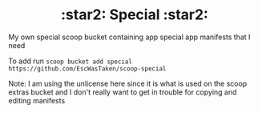 <h1 style="text-align: center; font-weight: bold;"> :star2: Special :star2: </h1>
My own special scoop bucket containing app special app manifests that I need

To add run `scoop bucket add special https://github.com/EscWasTaken/scoop-special`

Note: I am using the unlicense here since it is what is used on the scoop extras bucket and I don't really want to get in trouble for copying and editing manifests
